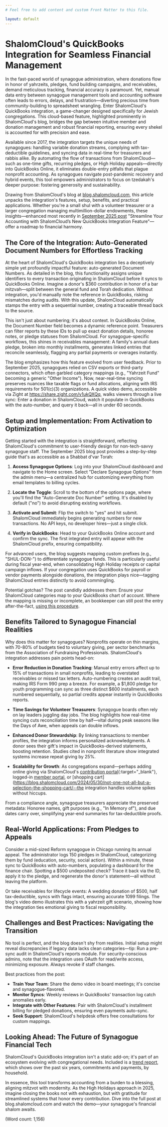 ```yaml
---
# Feel free to add content and custom Front Matter to this file.

layout: default
---
```


# ShalomCloud's QuickBooks Integration for Seamless Financial Management

In the fast-paced world of synagogue administration, where donations flow in honor of yahrzeits, pledges, fund building campaigns, and receivables, demand meticulous tracking, financial accuracy is paramount. Yet, manual data entry between synagogue management tools and accounting software often leads to errors, delays, and frustration—diverting precious time from community-building to spreadsheet wrangling. Enter ShalomCloud's QuickBooks integration, a game-changer designed specifically for Jewish congregations. This cloud-based feature, highlighted prominently in ShalomCloud's blog, bridges the gap between intuitive member and donation management and robust financial reporting, ensuring every shekel is accounted for with precision and ease.

Available since 2017, the integration targets the unique needs of synagogues: handling variable donation streams, complying with tax-deductible guidelines, and syncing data in real-time for treasurers and rabbis alike. By automating the flow of transactions from ShalomCloud—such as one-time gifts, recurring pledges, or High Holiday appeals—directly into QuickBooks Online, it eliminates double-entry pitfalls that plague nonprofit accounting. As synagogues navigate post-pandemic recovery and hybrid events, this tool empowers administrators to focus on tzedakah's deeper purpose: fostering generosity and sustainability.

Drawing from ShalomCloud's blog at [blog.shalomcloud.com](https://blog.shalomcloud.com), this article unpacks the integration's features, setup, benefits, and practical applications. Whether you're a small shul with a volunteer treasurer or a larger congregation managing multimillion-dollar endowments, these insights—enhanced most recently in [September 2025 post](https://blog.shalomcloud.com/2025/09/11/streamline-your-accounting-with-shalom-clouds-new-quickbooks-integration-feature/) "Streamline Your Accounting with ShalomCloud’s New QuickBooks Integration Feature"—offer a roadmap to financial harmony.

## The Core of the Integration: Auto-Generated Document Numbers for Effortless Tracking

At the heart of ShalomCloud's QuickBooks integration lies a deceptively simple yet profoundly impactful feature: auto-generated Document Numbers. As detailed in the blog, this functionality assigns unique identifiers to every transaction originating in ShalomCloud before it syncs to QuickBooks Online. Imagine a donor's $360 contribution in honor of a bar mitzvah—split between the general fund and Torah dedication. Without integration, you'd manually note the reference in QuickBooks, risking mismatches during audits. With this update, ShalomCloud automatically stamps the entry with a sequential number, creating a traceable thread back to the source.

This isn't just about numbering; it's about context. In QuickBooks Online, the Document Number field becomes a dynamic reference point. Treasurers can filter reports by these IDs to pull up exact donation details, honoree notes, or pledge statuses from ShalomCloud. For synagogue-specific workflows, this shines in receivables management: A family's annual dues pledge, broken into monthly installments, generates linked entries that reconcile seamlessly, flagging any partial payments or overages instantly.

The blog emphasizes how this feature evolved from user feedback. Prior to September 2025, synagogues relied on CSV exports or third-party connectors, which often garbled category mappings (e.g., "Yahrzeit Fund" becoming a generic "Other Income"). Now, near-real-time syncing preserves nuances like taxable flags or fund allocations, aligning with IRS requirements for 501(c)(3) organizations. A quick video demo, accessible via Zight at https://share.zight.com/v1ukQXQq, walks viewers through a live sync: Enter a donation in ShalomCloud, watch it populate in QuickBooks with the auto-number, and query it back—all in under 60 seconds.

## Setup and Implementation: From Activation to Optimization

Getting started with the integration is straightforward, reflecting ShalomCloud's commitment to user-friendly design for non-tech-savvy synagogue staff. The September 2025 blog post provides a step-by-step guide that's as accessible as a Shabbat d'var Torah:

1. **Access Synagogue Options**: Log into your ShalomCloud dashboard and navigate to the Home screen. Select "Declare Synagogue Options" from the admin menu—a centralized hub for customizing everything from email templates to billing cycles.

2. **Locate the Toggle**: Scroll to the bottom of the options page, where you'll find the "Auto-Generate Doc Number" setting. It's disabled by default ("no") to avoid disrupting existing workflows.

3. **Activate and Submit**: Flip the switch to "yes" and hit submit. ShalomCloud immediately begins generating numbers for new transactions. No API keys, no developer hires—just a single click.

4. **Verify in QuickBooks**: Head to your QuickBooks Online account and confirm the sync. The first integrated entry will appear with the ShalomCloud prefix, ensuring compatibility.

For advanced users, the blog suggests mapping custom prefixes (e.g., "SHUL-DON-") to differentiate synagogue funds. This is particularly useful during fiscal year-end, when consolidating High Holiday receipts or capital campaign inflows. If your congregation uses QuickBooks for payroll or vendor payments alongside donations, the integration plays nice—tagging ShalomCloud entries distinctly to avoid commingling.

Potential gotchas? The post candidly addresses them: Ensure your ShalomCloud categories map to your QuickBooks chart of account.  Where the mapping is missing or incomplete, an bookkeeper can still post the entry after-the-fact, [using this procedure](https://blog.shalomcloud.com/2023/07/05/your-entry-did-not-go-to-quickbooks-online-now-what/).


## Benefits Tailored to Synagogue Financial Realities

Why does this matter for synagogues? Nonprofits operate on thin margins, with 70-80% of budgets tied to voluntary giving, per sector benchmarks from the Association of Fundraising Professionals. ShalomCloud's integration addresses pain points head-on:

- **Error Reduction in Donation Tracking**: Manual entry errors affect up to 15% of transactions in small nonprofits, leading to overstated receivables or missed tax letters. Auto-numbering creates an audit trail, making IRS Form 990 prep a breeze. For example, a $1,800 pledge for youth programming can sync as three distinct $600 installments, each numbered sequentially, so partial credits appear instantly in QuickBooks reports.

- **Time Savings for Volunteer Treasurers**: Synagogue boards often rely on lay leaders juggling day jobs. The blog highlights how real-time syncing cuts reconciliation time by half—vital during peak seasons like the Days of Awe, when appeals can double inflows.

- **Enhanced Donor Stewardship**: By linking transactions to member profiles, the integration informs personalized acknowledgments. A donor sees their gift's impact in QuickBooks-derived statements, boosting retention. Studies cited in nonprofit literature show integrated systems increase repeat giving by 25%.

- **Scalability for Growth**: As congregations expand—perhaps adding online giving via ShalomCloud's [contribution portal](https://blog.shalomcloud.com/2018/12/19/smarter-contribution-portal/){:target="_blank"}, logged-in [member portal](https://blog.shalomcloud.com/2018/10/15/member-portal-part-iii/), or [shopping cart](https://blog.shalomcloud.com/2024/05/30/not-one-not-all-but-a-selection-the-shopping-cart/--the integration handles volume spikes without hiccups. 

From a compliance angle, synagogue treasurers appreciate the preserved metadata: Honoree names, gift purposes (e.g., "In Memory of"), and due dates carry over, simplifying year-end summaries for tax-deductible proofs.

## Real-World Applications: From Pledges to Appeals

Consider a mid-sized Reform synagogue in Chicago running its annual appeal. The administrator logs 150 pledges in ShalomCloud, categorizing them by fund (education, security, social action). Within a minute, these sync to QuickBooks with auto-numbers, populating a dashboard for the finance chair. Spotting a $500 undeposited check? Trace it back via the ID, apply it to the pledge, and regenerate the donor's statement—all without leaving the platform.

Or take receivables for lifecycle events: A wedding donation of $500, half tax-deductible, syncs with flags intact, ensuring accurate 1099 filings. The blog's video demo illustrates this with a yahrzeit gift scenario, showing how the integration ties emotional giving to fiscal responsibility.

## Challenges and Best Practices: Navigating the Transition

No tool is perfect, and the blog doesn't shy from realities. Initial setup might reveal discrepancies if legacy data lacks clean categories—tip: Run a pre-sync audit in ShalomCloud's reports module. For security-conscious admins, note that the integration uses OAuth for read/write access, minimizing exposure. Always revoke if staff changes.

Best practices from the post:
- **Train Your Team**: Share the demo video in board meetings; it's concise and synagogue-flavored.
- **Monitor Syncs**: Weekly reviews in QuickBooks' transaction log catch anomalies early.
- **Integrate with Other Features**: Pair with ShalomCloud's installment billing for pledged donations, ensuring even payments auto-sync.
- **Seek Support**: ShalomCloud's helpdesk offers free consultations for custom mappings.

## Looking Ahead: The Future of Synagogue Financial Tech

ShalomCloud's QuickBooks integration isn't a static add-on; it's part of an ecosystem evolving with congregational needs. Included is a [trend report](https://blog.shalomcloud.com/2022/12/13/now-available-two-changes-to-improve-your-financial-reporting/), which shows over the past six years, commitments and payments, by household.

In essence, this tool transforms accounting from a burden to a blessing, aligning mitzvot with modernity. As the High Holidays approach in 2025, imagine closing the books not with exhaustion, but with gratitude for streamlined systems that honor every contribution. Dive into the full post at blog.shalomcloud.com and watch the demo—your synagogue's financial shalom awaits.

(Word count: 1,156)